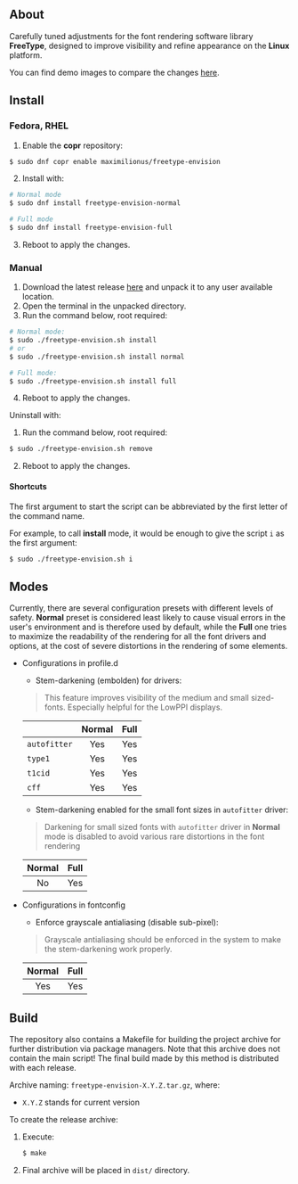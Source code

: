 ## About
Carefully tuned adjustments for the font rendering software library **FreeType**, designed to improve visibility and refine appearance on the **Linux** platform.

You can find demo images to compare the changes [here](https://drive.google.com/drive/folders/1gPoAsNOPaaACBdEX2YEvlK0cw5miBfOd?usp=sharing).


## Install

### Fedora, RHEL
1. Enable the **copr** repository:
```sh
$ sudo dnf copr enable maximilionus/freetype-envision
```
2. Install with:
```sh
# Normal mode
$ sudo dnf install freetype-envision-normal

# Full mode
$ sudo dnf install freetype-envision-full
```
3. Reboot to apply the changes.

### Manual
1. Download the latest release [here](https://github.com/maximilionus/freetype-envision/releases/latest) and unpack it to any user available location.
2. Open the terminal in the unpacked directory.
3. Run the command below, root required:
```sh
# Normal mode:
$ sudo ./freetype-envision.sh install
# or
$ sudo ./freetype-envision.sh install normal

# Full mode:
$ sudo ./freetype-envision.sh install full
```
4. Reboot to apply the changes.

Uninstall with:
1. Run the command below, root required:
```sh
$ sudo ./freetype-envision.sh remove
```
2. Reboot to apply the changes.

#### Shortcuts
The first argument to start the script can be abbreviated by the first letter of the command name.

For example, to call **install** mode, it would be enough to give the script `i` as the first argument:

```sh
$ sudo ./freetype-envision.sh i
```


## Modes
Currently, there are several configuration presets with different levels of safety. **Normal** preset is considered least likely to cause visual errors in the user's environment and is therefore used by default, while the **Full** one tries to maximize the readability of the rendering for all the font drivers and options, at the cost of severe distortions in the rendering of some elements.


- Configurations in profile.d
   - Stem-darkening (embolden) for drivers:
   > This feature improves visibility of the medium and small sized-fonts. Especially helpful for the LowPPI displays.

     |     | Normal | Full |
     | :-- | :----: | :--: |
     | `autofitter` | Yes | Yes |
     | `type1` | Yes | Yes |
     | `t1cid` | Yes | Yes |
     | `cff` | Yes | Yes |

   - Stem-darkening enabled for the small font sizes in `autofitter` driver:
   > Darkening for small sized fonts with `autofitter` driver in **Normal** mode is disabled to avoid various rare distortions in the font rendering

     | Normal | Full |
     | :----: | :--: |
     | No | Yes |

- Configurations in fontconfig
   - Enforce grayscale antialiasing (disable sub-pixel):
   > Grayscale antialiasing should be enforced in the system to make the stem-darkening work properly.

     | Normal | Full |
     | :----: | :--: |
     | Yes | Yes |


## Build
The repository also contains a Makefile for building the project archive for further distribution via package managers. Note that this archive does not contain the main script! The final build made by this method is distributed with each release.

Archive naming: `freetype-envision-X.Y.Z.tar.gz`, where:
- `X.Y.Z` stands for current version

To create the release archive:
1. Execute:
    ```sh
    $ make
    ```
2. Final archive will be placed in `dist/` directory.
